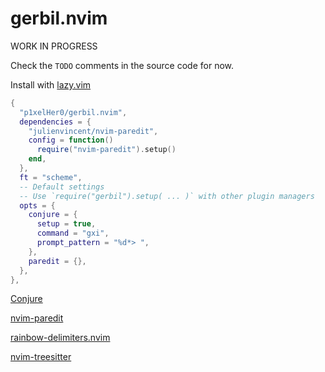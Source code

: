 # gerbil.nvim

WORK IN PROGRESS

Check the `TODO` comments in the source code for now.

Install with [lazy.vim](https://github.com/folke/lazy.nvim)

```lua
{
  "p1xelHer0/gerbil.nvim",
  dependencies = {
    "julienvincent/nvim-paredit",
    config = function()
      require("nvim-paredit").setup()
    end,
  },
  ft = "scheme",
  -- Default settings
  -- Use `require("gerbil").setup( ... )` with other plugin managers
  opts = {
    conjure = {
      setup = true,
      command = "gxi",
      prompt_pattern = "%d*> ",
    },
    paredit = {},
  },
},
```

[Conjure](https://github.com/Olical/conjure)

[nvim-paredit](https://github.com/julienvincent/nvim-paredit)

[rainbow-delimiters.nvim](https://github.com/hiphish/rainbow-delimiters.nvim)

[nvim-treesitter](https://github.com/nvim-treesitter/nvim-treesitter)
